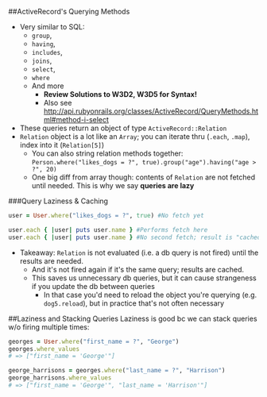 ##ActiveRecord's Querying Methods
* Very similar to SQL:
  - `group`,
  - `having`,
  - `includes`,
  - `joins`,
  - `select`,
  - `where`
  - And more
    * **Review Solutions to W3D2, W3D5 for Syntax!**
    * Also see http://api.rubyonrails.org/classes/ActiveRecord/QueryMethods.html#method-i-select
* These queries return an object of type `ActiveRecord::Relation`
* `Relation` object is a lot like an `Array`; you can iterate thru (`.each`, `.map`), index into it (`Relation[5]`)
  - You can also string relation methods together:
  `Person.where("likes_dogs = ?", true).group("age").having("age > ?", 20)`
  - One big diff from array though: contents of `Relation` are not fetched until needed. This is why we say **queries are lazy**

###Query Laziness & Caching
```ruby
user = User.where("likes_dogs = ?", true) #No fetch yet

user.each { |user| puts user.name } #Performs fetch here
user.each { |user| puts user.name } #No second fetch; result is "cached"
```
* Takeaway: `Relation` is not evaluated (i.e. a db query is not fired) until the results are needed.
  - And it's not fired again if it's the same query; results are cached.
  - This saves us unnecessary db queries, but it can cause strangeness if you update the db between queries
    * In that case you'd need to reload the object you're querying (e.g. `dog5.reload`), but in practice that's not often necessary

##Laziness and Stacking Queries
Laziness is good bc we can stack queries w/o firing multiple times:
```ruby
georges = User.where("first_name = ?", "George")
georges.where_values
# => ["first_name = 'George'"]

george_harrisons = georges.where("last_name = ?", "Harrison")
george_harrisons.where_values
# => ["first_name = 'George'", "last_name = 'Harrison'"]
```
